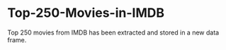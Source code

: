 # Top-250-Movies-in-IMDB
Top 250 movies from IMDB has been extracted and stored in a new data frame. 
